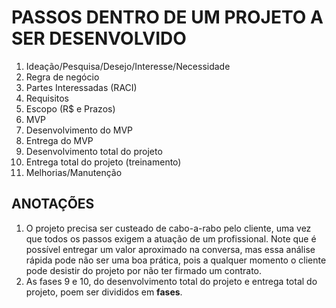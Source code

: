 # PASSOS DENTRO DE UM PROJETO A SER DESENVOLVIDO
1. Ideação/Pesquisa/Desejo/Interesse/Necessidade
2. Regra de negócio
3. Partes Interessadas (RACI)
4. Requisitos
5. Escopo (R$ e Prazos)
6. MVP
7. Desenvolvimento do MVP
8. Entrega do MVP
9. Desenvolvimento total do projeto
10. Entrega total do projeto (treinamento)
11. Melhorias/Manutenção

## ANOTAÇÕES
1. O projeto precisa ser custeado de cabo-a-rabo pelo cliente, uma vez que todos os passos exigem a atuação de um profissional. Note que é possível entregar um valor aproximado na conversa, mas essa análise rápida pode não ser uma boa prática, pois a qualquer momento o cliente pode desistir do projeto por não ter firmado um contrato.
2. As fases 9 e 10, do desenvolvimento total do projeto e entrega total do projeto, poem ser divididos em **fases**.
